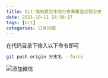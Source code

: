 ```yaml
---
title: Git-强制提交本地分支来覆盖远程分支
date: 2021-10-11 14:58:17
tags: [Git]
categories: 日常问题
---
```

在代码目录下输入以下命令即可
```bash
git push origin 分支名 --force
```
![添加微信](https://init-blog.init888.cn/post/common/WX_QR_code.png)